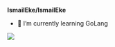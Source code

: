 **IsmailEke/IsmailEke** 

- 🌱 I’m currently learning GoLang

<img src="https://github-readme-stats.vercel.app/api?username=ismaileke&&show_icons=true&title_colorbb2acf&text_color=daf7dc&bg_color=151515">
<img src"https://github-readme-stats.vercel.app/api/top-langs?username=IsmailEke&langs_count=4&count_private=true&theme=nord">
